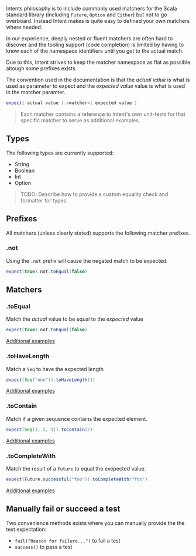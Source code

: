 Intents philosophy is to include commonly used matchers for the Scala standard library
(including `Future`, `Option` and `Either`) but not to go overboard. Instead Intent makes is
quite easy to defined your own matchers where needed.

In our experience, deeply nested or fluent matchers are often hard to discover and the
tooling support (code completion) is limited by having to know each of the namespace
identifiers until you get to the actual match.

Due to this, Intent strives to keep the matcher namespace as flat as possible altough
some prefixes exists.

The convention used in the documentation is that the _actual value_ is what is used as
parameter to expect and the _expected value_ value is what is used in the matcher
paramter.

```scala
expect( actual value ).<matcher>( expected value )
```

> Each matcher contains a reference to Intent's own unit-tests for that specific matcher to
> serve as additional examples.


## Types

The following types are currently supported:

- String
- Boolean
- Int
- Option

> TODO: Describe how to provide a custom equality check and formatter for types


## Prefixes

All matchers (unless clearly stated) supports the following matcher prefixes.

### .not

Using the `.not` prefix will cause the negated match to be expected.

```scala
expect(true).not.toEqual(false)
```

## Matchers

### .toEqual

Match the _actual_ value to be equal to the _expected_ value

```scala
expect(true).not.toEqual(false)
```

[Additional examples](https://github.com/factor10/intent/blob/master/src/test/scala/intent/matchers/ToEqualTest.scala)


### .toHaveLength

Match a `Seq` to have the expected length

```scala
expect(Seq("one")).toHaveLength(1)
````

[Additional examples](https://github.com/factor10/intent/blob/master/src/test/scala/intent/matchers/ToHaveLengthTest.scala)


### .toContain

Match if a given sequence contains the expected element.

```scala
expect(Seq(1, 2, 3)).toContain(2)
```

[Additional examples](https://github.com/factor10/intent/blob/master/src/test/scala/intent/matchers/ToContainTest.scala)

### .toCompleteWith

Match the result of a `Future` to equal the exepected value.

```scala
expect(Future.successful("foo")).toCompleteWith("foo")
```

[Additional examples](https://github.com/factor10/intent/blob/master/src/test/scala/intent/matchers/ToCompleteWithTest.scala)


## Manually fail or succeed a test

Two convenience methods exists where you can manually provide the the test expectation:

* `fail("Reason for failure...")` to fail a test
* `success()` to pass a test
